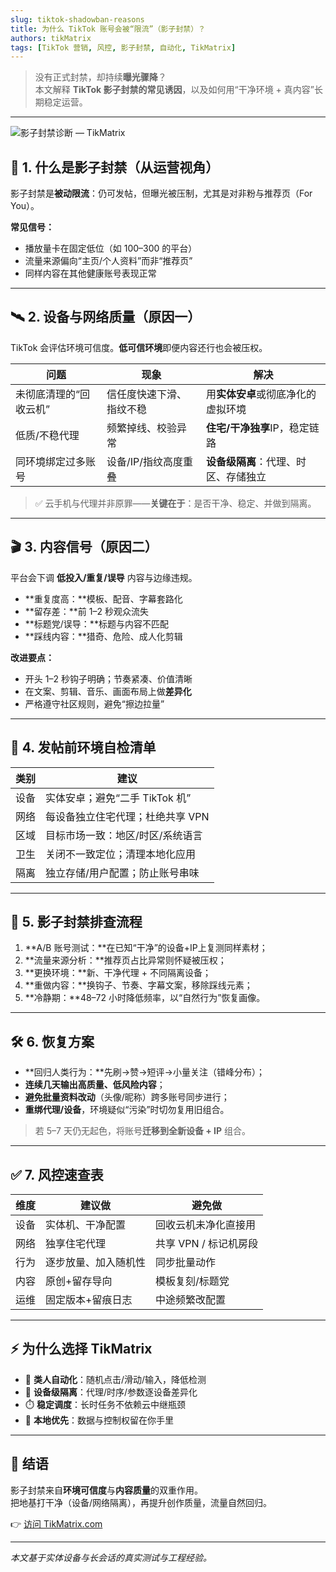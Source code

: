 ```yaml
---
slug: tiktok-shadowban-reasons
title: 为什么 TikTok 账号会被“限流”（影子封禁）？
authors: tikMatrix
tags: [TikTok 营销, 风控, 影子封禁, 自动化, TikMatrix]
---
```


> 没有正式封禁，却持续**曝光骤降**？  
> 本文解释 **TikTok 影子封禁的常见诱因**，以及如何用“干净环境 + 真内容”长期稳定运营。

<!-- truncate -->
---
![影子封禁诊断 — TikMatrix](/img/blog/tiktok-shadowban.webp)

## 🧠 1. 什么是影子封禁（从运营视角）

影子封禁是**被动限流**：仍可发帖，但曝光被压制，尤其是对非粉与推荐页（For You）。

**常见信号：**

- 播放量卡在固定低位（如 100–300 的平台）  
- 流量来源偏向“主页/个人资料”而非“推荐页”  
- 同样内容在其他健康账号表现正常

---

## 🛰️ 2. 设备与网络质量（原因一）

TikTok 会评估环境可信度。**低可信环境**即便内容还行也会被压权。

| 问题 | 现象 | 解决 |
|---|---|---|
| 未彻底清理的“回收云机” | 信任度快速下滑、指纹不稳 | 用**实体安卓**或彻底净化的虚拟环境 |
| 低质/不稳代理 | 频繁掉线、校验异常 | **住宅/干净独享**IP，稳定链路 |
| 同环境绑定过多账号 | 设备/IP/指纹高度重叠 | **设备级隔离**：代理、时区、存储独立 |

> ✅ 云手机与代理并非原罪——**关键在于**：是否干净、稳定、并做到隔离。

---

## 🎬 3. 内容信号（原因二）

平台会下调 **低投入/重复/误导** 内容与边缘违规。

- **重复度高：**模板、配音、字幕套路化  
- **留存差：**前 1–2 秒观众流失  
- **标题党/误导：**标题与内容不匹配  
- **踩线内容：**猎奇、危险、成人化剪辑

**改进要点：**

- 开头 1–2 秒钩子明确；节奏紧凑、价值清晰  
- 在文案、剪辑、音乐、画面布局上做**差异化**  
- 严格遵守社区规则，避免“擦边拉量”

---

## 🧩 4. 发帖前环境自检清单

| 类别 | 建议 |
|---|---|
| 设备 | 实体安卓；避免“二手 TikTok 机” |
| 网络 | 每设备独立住宅代理；杜绝共享 VPN |
| 区域 | 目标市场一致：地区/时区/系统语言 |
| 卫生 | 关闭不一致定位；清理本地化应用 |
| 隔离 | 独立存储/用户配置；防止账号串味 |

---

## 🔎 5. 影子封禁排查流程

1. **A/B 账号测试：**在已知“干净”的设备+IP上复测同样素材；  
2. **流量来源分析：**推荐页占比异常则怀疑被压权；  
3. **更换环境：**新、干净代理 + 不同隔离设备；  
4. **重做内容：**换钩子、节奏、字幕文案，移除踩线元素；  
5. **冷静期：**48–72 小时降低频率，以“自然行为”恢复画像。

---

## 🛠️ 6. 恢复方案

- **回归人类行为：**先刷→赞→短评→小量关注（错峰分布）；  
- **连续几天输出高质量、低风险内容**；  
- **避免批量资料改动**（头像/昵称）跨多账号同步进行；  
- **重绑代理/设备**，环境疑似“污染”时切勿复用旧组合。

> 若 5–7 天仍无起色，将账号**迁移到全新设备 + IP** 组合。

---

## ✅ 7. 风控速查表

| 维度 | 建议做 | 避免做 |
|---|---|---|
| 设备 | 实体机、干净配置 | 回收云机未净化直接用 |
| 网络 | 独享住宅代理 | 共享 VPN / 标记机房段 |
| 行为 | 逐步放量、加入随机性 | 同步批量动作 |
| 内容 | 原创+留存导向 | 模板复刻/标题党 |
| 运维 | 固定版本+留痕日志 | 中途频繁改配置 |

---

## ⚡ 为什么选择 TikMatrix

- 🤖 **类人自动化**：随机点击/滑动/输入，降低检测  
- 🧩 **设备级隔离**：代理/时序/参数逐设备差异化  
- ⏱️ **稳定调度**：长时任务不依赖云中继瓶颈  
- 🔐 **本地优先**：数据与控制权留在你手里

---

## 🏁 结语

影子封禁来自**环境可信度**与**内容质量**的双重作用。  
把地基打干净（设备/网络隔离），再提升创作质量，流量自然回归。

👉 [访问 TikMatrix.com](https://www.tikmatrix.com)

---

_本文基于实体设备与长会话的真实测试与工程经验。_
